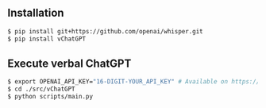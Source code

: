 ## Installation
``` bash
$ pip install git+https://github.com/openai/whisper.git
$ pip install vChatGPT
```

## Execute verbal ChatGPT
``` bash
$ export OPENAI_API_KEY="16-DIGIT-YOUR_API_KEY" # Available on https://platform.openai.com/account/api-keys
$ cd ./src/vChatGPT
$ python scripts/main.py
```
